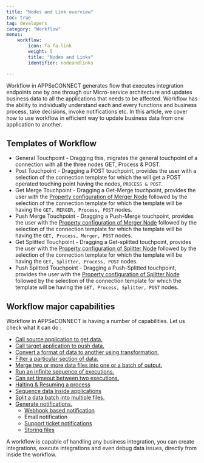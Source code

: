 ```yaml
---
title: "Nodes and Link overview"
toc: true
tag: developers
category: "Workflow"
menus: 
    workflow:
        icon: fa fa-link
        weight: 5
        title: "Nodes and Links" 
        identifier: nodeandlinks 

---
```


Workflow in APPSeCONNECT generates flow that executes integration endpoints one by one through our Micro-service architecture and 
updates business data to all the applications that needs to be affected. Workflow has the ability to individually understand
each and every functions and business process, take decisions, invoke notifications etc. In this article, we cover how to use workflow
in efficient way to update business data from one application to another. 

## Templates of Workflow

* General Touchpoint - Dragging this, migrates the general touchpoint of a connection with all the three nodes GET, Process & POST.
* Post Touchpoint - Dragging a POST touchpoint, provides the user with a selection of the connection template for which the will get a POST operated touching point having the nodes, `PROCESS & POST`.
* Get Merge Touchpoint - Dragging a Get-Merge touchpoint, provides the user with the [Property configuration of Merger Node](/workflow/working-with-merger/) followed by the selection of the connection template for which the template will be having the `GET, MERGER, Process, POST` nodes.
* Push Merge Touchpoint - Dragging a Push-Merge touchpoint, provides the user with the [Property configuration of Merger Node](/workflow/working-with-merger/) followed by the selection of the connection template for which the template will be having the `GET, Process, Merger, POST` nodes.
* Get Splitted Touchpoint - Dragging a Get-splitted touchpoint, provides the user with the [Property configuration of Splitter Node](/workflow/working-with-splitter/) followed by the selection of the connection template for which the template will be having the `GET, Splitter, Process, POST` nodes.
* Push Splitted Touchpoint - Dragging a Push-Splitted touchpoint, provides the user with the [Property configuration of Splitter Node](/workflow/working-with-splitter/) followed by the selection of the connection template for which the template will be having the `GET, Process, Splitter, POST` nodes.

## Workflow major capabilities

Workflow in APPSeCONNECT is having a number of capabilities. Let us check what it can do : 

- [Call source application to get data.](/workflow/working-with-get)
- [Call target application to push data.](/workflow/working-with-post)
- [Convert a format of data to another using transformation.](/workflow/working-with-process)
- [Filter a particular section of data.](/workflow/working-with-filter)
- [Merge two or more data files into one or a batch of output.](/workflow/working-with-merger)
- [Run an infinite sequence of executions.](/workflow/working-with-loops)
- [Can set timeout between two executions.](/workflow/working-with-delay)
- [Halting & Resuming a process](/workflow/working-with-halt-resume/)
- [Sequence data inside applications](/workflow/working-with-sequencer)
- [Split a data batch into multiple files.](/workflow/working-with-splitter)
- [Generate notifications.](/workflow/generating-actions)
  - [Webhook based notification](/workflow/generating-notification-webhooks)
  - Email notification
  - [Support ticket notifications](/workflow/generating-notification-support-ticket)
  - [Storing files](/workflow/generating-storage-action)

A workflow is capable of handling any business integration, you can create integrations,
execute integrations and even debug data issues, directly from inside the workflow. 

